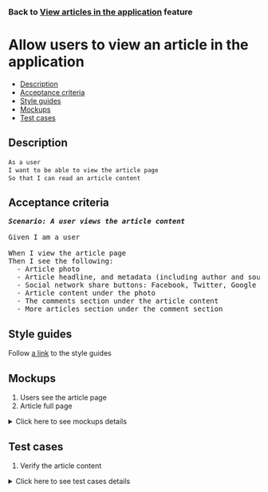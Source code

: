 ### Back to [View articles in the application](../../README.md) feature

# Allow users to view an article in the application

- [Description](#description)
- [Acceptance criteria](#acceptance-criteria)
- [Style guides](#style-guides)
- [Mockups](#mockups)
- [Test cases](#test-cases)

## Description

    As a user
    I want to be able to view the article page
    So that I can read an article content

## Acceptance criteria

<pre>
<b><i>Scenario: A user views the article content</i></b>

Given I am a user

When I view the article page
Then I see the following:
  - Article photo
  - Article headline, and metadata (including author and source)
  - Social network share buttons: Facebook, Twitter, Google +
  - Article content under the photo
  - The comments section under the article content
  - More articles section under the comment section
</pre>

## Style guides

Follow [a link](https://www.figma.com/proto/0zkkf5WC77OSpvyD6YXpFE/Style-guides?page-id=0%3A1&node-id=19%3A5368&viewport=266%2C48%2C0.54&scaling=min-zoom&starting-point-node-id=19%3A5368) to the style guides

## Mockups

1. Users see the article page
2. Article full page

<details>
  <summary>Click here to see mockups details</summary>

**1. Users see the article page:**

![Users see the article page](/mobile_application_features/articles_view/images/application_article_page.png)

**2. Article full page:**

![Article full page](/mobile_application_features/articles_view/images/article_page.png)

</details>

## Test cases

1. Verify the article content

<details>
  <summary>Click here to see test cases details</summary>

### **#1. Verify the article content**

|Preconditions|Steps|Expected result
------|-------|----------
||1) Go to any category</br>2) Select the article</br>3) Examine the article page content|2) The article page is opened</br>3) The article corresponds to the mockup|
</details>

